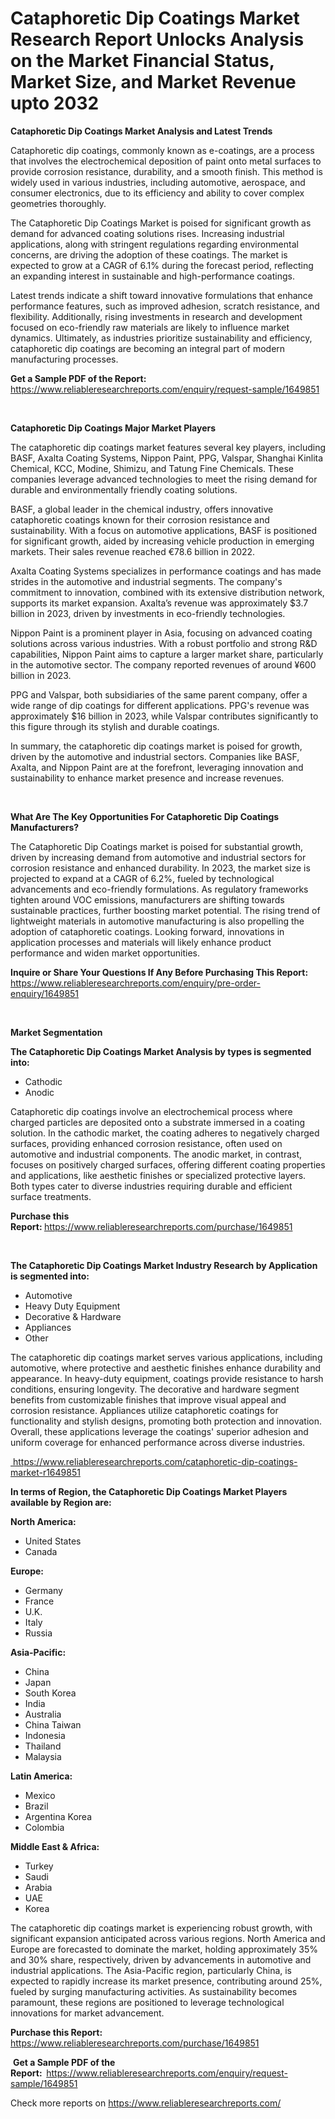 <p><h1>Cataphoretic Dip Coatings Market Research Report Unlocks Analysis on the Market Financial Status, Market Size, and Market Revenue upto 2032</h1></p><p><strong>Cataphoretic Dip Coatings Market Analysis and Latest Trends</strong></p>
<p><p>Cataphoretic dip coatings, commonly known as e-coatings, are a process that involves the electrochemical deposition of paint onto metal surfaces to provide corrosion resistance, durability, and a smooth finish. This method is widely used in various industries, including automotive, aerospace, and consumer electronics, due to its efficiency and ability to cover complex geometries thoroughly.</p><p>The Cataphoretic Dip Coatings Market is poised for significant growth as demand for advanced coating solutions rises. Increasing industrial applications, along with stringent regulations regarding environmental concerns, are driving the adoption of these coatings. The market is expected to grow at a CAGR of 6.1% during the forecast period, reflecting an expanding interest in sustainable and high-performance coatings. </p><p>Latest trends indicate a shift toward innovative formulations that enhance performance features, such as improved adhesion, scratch resistance, and flexibility. Additionally, rising investments in research and development focused on eco-friendly raw materials are likely to influence market dynamics. Ultimately, as industries prioritize sustainability and efficiency, cataphoretic dip coatings are becoming an integral part of modern manufacturing processes.</p></p>
<p><strong>Get a Sample PDF of the Report:&nbsp;</strong> <a href="https://www.reliableresearchreports.com/enquiry/request-sample/1649851?utm_campaign=3090&utm_medium=2&utm_source=Github&utm_content=ia&utm_term=23032025&utm_id=cataphoretic-dip-coatings">https://www.reliableresearchreports.com/enquiry/request-sample/1649851</a></p>
<p>&nbsp;</p>
<p><strong>Cataphoretic Dip Coatings Major Market Players</strong></p>
<p><p>The cataphoretic dip coatings market features several key players, including BASF, Axalta Coating Systems, Nippon Paint, PPG, Valspar, Shanghai Kinlita Chemical, KCC, Modine, Shimizu, and Tatung Fine Chemicals. These companies leverage advanced technologies to meet the rising demand for durable and environmentally friendly coating solutions.</p><p>BASF, a global leader in the chemical industry, offers innovative cataphoretic coatings known for their corrosion resistance and sustainability. With a focus on automotive applications, BASF is positioned for significant growth, aided by increasing vehicle production in emerging markets. Their sales revenue reached €78.6 billion in 2022.</p><p>Axalta Coating Systems specializes in performance coatings and has made strides in the automotive and industrial segments. The company's commitment to innovation, combined with its extensive distribution network, supports its market expansion. Axalta’s revenue was approximately $3.7 billion in 2023, driven by investments in eco-friendly technologies.</p><p>Nippon Paint is a prominent player in Asia, focusing on advanced coating solutions across various industries. With a robust portfolio and strong R&D capabilities, Nippon Paint aims to capture a larger market share, particularly in the automotive sector. The company reported revenues of around ¥600 billion in 2023.</p><p>PPG and Valspar, both subsidiaries of the same parent company, offer a wide range of dip coatings for different applications. PPG's revenue was approximately $16 billion in 2023, while Valspar contributes significantly to this figure through its stylish and durable coatings.</p><p>In summary, the cataphoretic dip coatings market is poised for growth, driven by the automotive and industrial sectors. Companies like BASF, Axalta, and Nippon Paint are at the forefront, leveraging innovation and sustainability to enhance market presence and increase revenues.</p></p>
<p>&nbsp;</p>
<p><strong>What Are The Key Opportunities For Cataphoretic Dip Coatings Manufacturers?</strong></p>
<p><p>The Cataphoretic Dip Coatings market is poised for substantial growth, driven by increasing demand from automotive and industrial sectors for corrosion resistance and enhanced durability. In 2023, the market size is projected to expand at a CAGR of 6.2%, fueled by technological advancements and eco-friendly formulations. As regulatory frameworks tighten around VOC emissions, manufacturers are shifting towards sustainable practices, further boosting market potential. The rising trend of lightweight materials in automotive manufacturing is also propelling the adoption of cataphoretic coatings. Looking forward, innovations in application processes and materials will likely enhance product performance and widen market opportunities.</p></p>
<p><strong>Inquire or Share Your Questions If Any Before Purchasing This Report:</strong> <a href="https://www.reliableresearchreports.com/enquiry/pre-order-enquiry/1649851?utm_campaign=3090&utm_medium=2&utm_source=Github&utm_content=ia&utm_term=23032025&utm_id=cataphoretic-dip-coatings">https://www.reliableresearchreports.com/enquiry/pre-order-enquiry/1649851</a></p>
<p>&nbsp;</p>
<p><strong>Market Segmentation</strong></p>
<p><strong>The Cataphoretic Dip Coatings Market Analysis by types is segmented into:</strong></p>
<p><ul><li>Cathodic</li><li>Anodic</li></ul></p>
<p><p>Cataphoretic dip coatings involve an electrochemical process where charged particles are deposited onto a substrate immersed in a coating solution. In the cathodic market, the coating adheres to negatively charged surfaces, providing enhanced corrosion resistance, often used on automotive and industrial components. The anodic market, in contrast, focuses on positively charged surfaces, offering different coating properties and applications, like aesthetic finishes or specialized protective layers. Both types cater to diverse industries requiring durable and efficient surface treatments.</p></p>
<p><strong>Purchase this Report:&nbsp;</strong><a href="https://www.reliableresearchreports.com/purchase/1649851?utm_campaign=3090&utm_medium=2&utm_source=Github&utm_content=ia&utm_term=23032025&utm_id=cataphoretic-dip-coatings">https://www.reliableresearchreports.com/purchase/1649851</a></p>
<p>&nbsp;</p>
<p><strong>The Cataphoretic Dip Coatings Market Industry Research by Application is segmented into:</strong></p>
<p><ul><li>Automotive</li><li>Heavy Duty Equipment</li><li>Decorative & Hardware</li><li>Appliances</li><li>Other</li></ul></p>
<p><p>The cataphoretic dip coatings market serves various applications, including automotive, where protective and aesthetic finishes enhance durability and appearance. In heavy-duty equipment, coatings provide resistance to harsh conditions, ensuring longevity. The decorative and hardware segment benefits from customizable finishes that improve visual appeal and corrosion resistance. Appliances utilize cataphoretic coatings for functionality and stylish designs, promoting both protection and innovation. Overall, these applications leverage the coatings' superior adhesion and uniform coverage for enhanced performance across diverse industries.</p></p>
<p><a href="https://www.reliableresearchreports.com/cataphoretic-dip-coatings-market-r1649851?utm_campaign=3090&utm_medium=2&utm_source=Github&utm_content=ia&utm_term=23032025&utm_id=cataphoretic-dip-coatings">&nbsp;https://www.reliableresearchreports.com/cataphoretic-dip-coatings-market-r1649851</a></p>
<p><strong>In terms of Region, the Cataphoretic Dip Coatings Market Players available by Region are:</strong></p>
<p>
    <p> <strong> North America: </strong>
        <ul>
            <li>United States</li>
            <li>Canada</li>
        </ul>
        </p> 
    <p> <strong> Europe: </strong>
        <ul>
            <li>Germany</li>
            <li>France</li>
            <li>U.K.</li>
            <li>Italy</li>
            <li>Russia</li>
        </ul>
        </p> 
    <p> <strong> Asia-Pacific: </strong>
        <ul>
            <li>China</li>
            <li>Japan</li>
            <li>South Korea</li>
            <li>India</li>
            <li>Australia</li>
            <li>China Taiwan</li>
            <li>Indonesia</li>
            <li>Thailand</li>
            <li>Malaysia</li>
        </ul>
        </p> 
    <p> <strong> Latin America: </strong>
        <ul>
            <li>Mexico</li>
            <li>Brazil</li>
            <li>Argentina Korea</li>
            <li>Colombia</li>
        </ul>
        </p> 
    <p> <strong> Middle East & Africa: </strong>
        <ul>
            <li>Turkey</li>
            <li>Saudi</li>
            <li>Arabia</li>
            <li>UAE</li>
            <li>Korea</li>
        </ul>
    </p>
    </p>
<p><p>The cataphoretic dip coatings market is experiencing robust growth, with significant expansion anticipated across various regions. North America and Europe are forecasted to dominate the market, holding approximately 35% and 30% share, respectively, driven by advancements in automotive and industrial applications. The Asia-Pacific region, particularly China, is expected to rapidly increase its market presence, contributing around 25%, fueled by surging manufacturing activities. As sustainability becomes paramount, these regions are positioned to leverage technological innovations for market advancement.</p></p>
<p><strong>Purchase this Report: </strong><a href="https://www.reliableresearchreports.com/purchase/1649851?utm_campaign=3090&utm_medium=2&utm_source=Github&utm_content=ia&utm_term=23032025&utm_id=cataphoretic-dip-coatings">https://www.reliableresearchreports.com/purchase/1649851</a></p>
<p>&nbsp;<strong>Get a Sample PDF of the Report:&nbsp;&nbsp;</strong><a href="https://www.reliableresearchreports.com/enquiry/request-sample/1649851?utm_campaign=3090&utm_medium=2&utm_source=Github&utm_content=ia&utm_term=23032025&utm_id=cataphoretic-dip-coatings">https://www.reliableresearchreports.com/enquiry/request-sample/1649851</a></p>
<p><strong></strong></p>
<p>Check more reports on <a href="https://www.reliableresearchreports.com/?utm_campaign=3090&utm_medium=2&utm_source=Github&utm_content=ia&utm_term=23032025&utm_id=cataphoretic-dip-coatings">https://www.reliableresearchreports.com/</a></p>